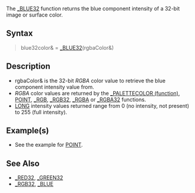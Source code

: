 The [_BLUE32](_BLUE32) function returns the blue component intensity of a 32-bit image or surface color.

## Syntax

> blue32color& = [_BLUE32](_BLUE32)(rgbaColor&)

## Description

* rgbaColor& is the 32-bit *RGBA* color value to retrieve the blue component intensity value from.
* *RGBA* color values are returned by the [_PALETTECOLOR (function)](_PALETTECOLOR-(function)), [POINT](POINT), [_RGB](_RGB), [_RGB32](_RGB32), [_RGBA](_RGBA) or [_RGBA32](_RGBA32) functions.
* [LONG](LONG) intensity values returned range from 0 (no intensity, not present) to 255 (full intensity).

## Example(s)

* See the example for [POINT](POINT).

## See Also

* [_RED32](_RED32), [_GREEN32](_GREEN32)
* [_RGB32](_RGB32), [_BLUE](_BLUE)
